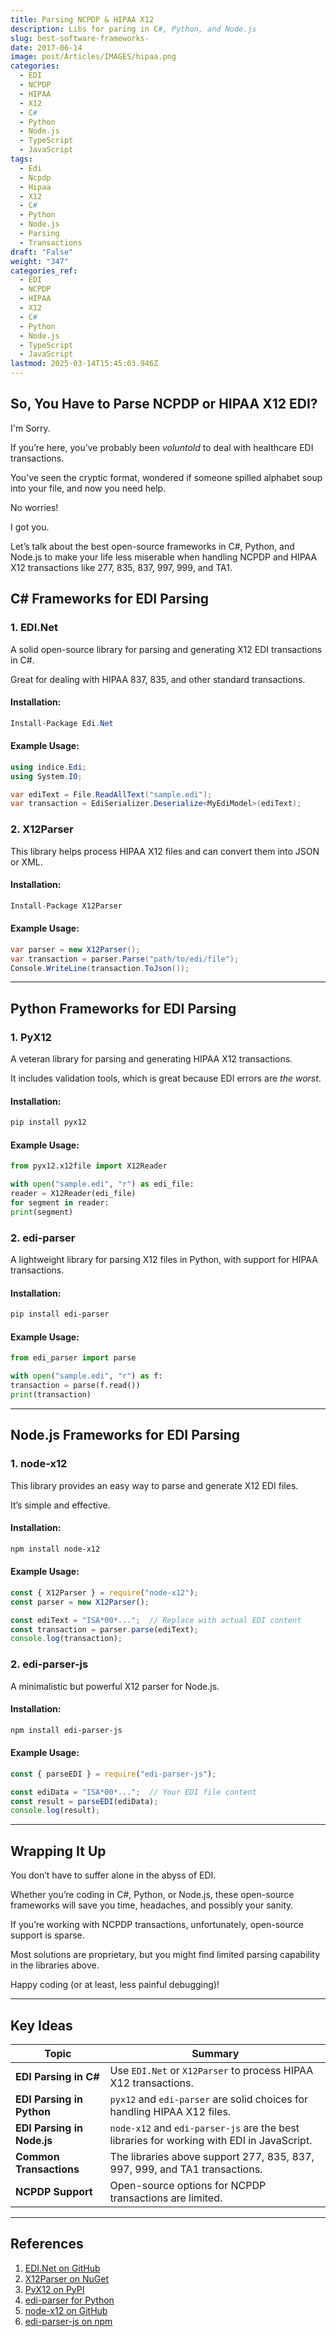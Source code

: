 ```yaml
---
title: Parsing NCPDP & HIPAA X12
description: Libs for paring in C#, Python, and Node.js
slug: best-software-frameworks-
date: 2017-06-14
image: post/Articles/IMAGES/hipaa.png
categories:
  - EDI
  - NCPDP
  - HIPAA
  - X12
  - C#
  - Python
  - Node.js
  - TypeScript
  - JavaScript
tags:
  - Edi
  - Ncpdp
  - Hipaa
  - X12
  - C#
  - Python
  - Node.js
  - Parsing
  - Transactions
draft: "False"
weight: "347"
categories_ref:
  - EDI
  - NCPDP
  - HIPAA
  - X12
  - C#
  - Python
  - Node.js
  - TypeScript
  - JavaScript
lastmod: 2025-03-14T15:45:03.946Z
---
```

## So, You Have to Parse NCPDP or HIPAA X12 EDI?

I'm Sorry.

If you’re here, you’ve probably been *voluntold* to deal with healthcare EDI transactions.

You’ve seen the cryptic format, wondered if someone spilled alphabet soup into your file, and now you need help.

No worries!

I got you.

Let’s talk about the best open-source frameworks in C#, Python, and Node.js to make your life less miserable when handling NCPDP and HIPAA X12 transactions like 277, 835, 837, 997, 999, and TA1.

## C# Frameworks for EDI Parsing

### 1. **EDI.Net**

A solid open-source library for parsing and generating X12 EDI transactions in C#.

Great for dealing with HIPAA 837, 835, and other standard transactions.

#### Installation:

```csharp
Install-Package Edi.Net
```

#### Example Usage:

```csharp
using indice.Edi;
using System.IO;

var ediText = File.ReadAllText("sample.edi");
var transaction = EdiSerializer.Deserialize<MyEdiModel>(ediText);
```

### 2. **X12Parser**

This library helps process HIPAA X12 files and can convert them into JSON or XML.

#### Installation:

```csharp
Install-Package X12Parser
```

#### Example Usage:

```csharp
var parser = new X12Parser();
var transaction = parser.Parse("path/to/edi/file");
Console.WriteLine(transaction.ToJson());
```

***

## Python Frameworks for EDI Parsing

### 1. **PyX12**

A veteran library for parsing and generating HIPAA X12 transactions.

It includes validation tools, which is great because EDI errors are *the worst*.

#### Installation:

```sh
pip install pyx12
```

#### Example Usage:

```python
from pyx12.x12file import X12Reader

with open("sample.edi", "r") as edi_file:
reader = X12Reader(edi_file)
for segment in reader:
print(segment)
```

### 2. **edi-parser**

A lightweight library for parsing X12 files in Python, with support for HIPAA transactions.

#### Installation:

```sh
pip install edi-parser
```

#### Example Usage:

```python
from edi_parser import parse

with open("sample.edi", "r") as f:
transaction = parse(f.read())
print(transaction)
```

***

## Node.js Frameworks for EDI Parsing

### 1. **node-x12**

This library provides an easy way to parse and generate X12 EDI files.

It’s simple and effective.

#### Installation:

```sh
npm install node-x12
```

#### Example Usage:

```javascript
const { X12Parser } = require("node-x12");
const parser = new X12Parser();

const ediText = "ISA*00*...";  // Replace with actual EDI content
const transaction = parser.parse(ediText);
console.log(transaction);
```

### 2. **edi-parser-js**

A minimalistic but powerful X12 parser for Node.js.

#### Installation:

```sh
npm install edi-parser-js
```

#### Example Usage:

```javascript
const { parseEDI } = require("edi-parser-js");

const ediData = "ISA*00*...";  // Your EDI file content
const result = parseEDI(ediData);
console.log(result);
```

***

## Wrapping It Up

You don’t have to suffer alone in the abyss of EDI.

Whether you’re coding in C#, Python, or Node.js, these open-source frameworks will save you time, headaches, and possibly your sanity.

If you’re working with NCPDP transactions, unfortunately, open-source support is sparse.

Most solutions are proprietary, but you might find limited parsing capability in the libraries above.

Happy coding (or at least, less painful debugging)!

***

## Key Ideas

| Topic                      | Summary                                                                                   |
| -------------------------- | ----------------------------------------------------------------------------------------- |
| **EDI Parsing in C#**      | Use `EDI.Net` or `X12Parser` to process HIPAA X12 transactions.                           |
| **EDI Parsing in Python**  | `pyx12` and `edi-parser` are solid choices for handling HIPAA X12 files.                  |
| **EDI Parsing in Node.js** | `node-x12` and `edi-parser-js` are the best libraries for working with EDI in JavaScript. |
| **Common Transactions**    | The libraries above support 277, 835, 837, 997, 999, and TA1 transactions.                |
| **NCPDP Support**          | Open-source options for NCPDP transactions are limited.                                   |

***

## References

1. [EDI.Net on GitHub](https://github.com/indice-co/EDI.Net)
2. [X12Parser on NuGet](https://www.nuget.org/packages/X12Parser/)
3. [PyX12 on PyPI](https://pypi.org/project/pyx12/)
4. [edi-parser for Python](https://pypi.org/project/edi-parser/)
5. [node-x12 on GitHub](https://github.com/ConnectedServices/node-x12)
6. [edi-parser-js on npm](https://www.npmjs.com/package/edi-parser-js)
